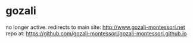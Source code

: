 # gozali
no longer active. redirects to main site: http://www.gozali-montessori.net
repo at: https://github.com/gozali-montessori/gozali-montessori.github.io
